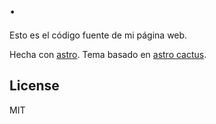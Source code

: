 # .

Esto es el código fuente de mi página web.

Hecha con [astro](https://astro.build). Tema basado en [astro cactus](https://astro.build/themes/details/astro-cactus/).

## License

MIT
